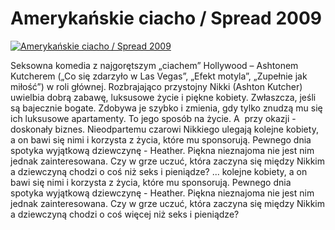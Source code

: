 Amerykańskie ciacho / Spread 2009 
=============
[![Amerykańskie ciacho / Spread 2009 ](http://vidos.pl/images/player.gif)](http://vidos.pl/amerykanskie-ciacho-spread-2009)

 Seksowna komedia z najgorętszym „ciachem” Hollywood – Ashtonem Kutcherem („Co się zdarzyło w Las Vegas”, „Efekt motyla”, „Zupełnie jak miłość”) w roli głównej. Rozbrajająco przystojny Nikki (Ashton Kutcher) uwielbia dobrą zabawę, luksusowe życie i piękne kobiety. Zwłaszcza, jeśli są bajecznie bogate. Zdobywa je szybko i zmienia, gdy tylko znudzą mu się ich luksusowe apartamenty. To jego sposób na życie. A  przy okazji - doskonały biznes. Nieodpartemu czarowi Nikkiego ulegają kolejne kobiety, a on bawi się nimi i korzysta z życia, które mu sponsorują. Pewnego dnia spotyka wyjątkową dziewczynę - Heather. Piękna nieznajoma nie jest nim jednak zainteresowana. Czy w grze uczuć, która zaczyna się między Nikkim a dziewczyną chodzi o coś  niż seks i pieniądze?  ... kolejne kobiety, a on bawi się nimi i korzysta z życia, które mu sponsorują. Pewnego dnia spotyka wyjątkową dziewczynę - Heather. Piękna nieznajoma nie jest nim jednak zainteresowana. Czy w grze uczuć, która zaczyna się między Nikkim a dziewczyną chodzi o coś więcej niż seks i pieniądze?
